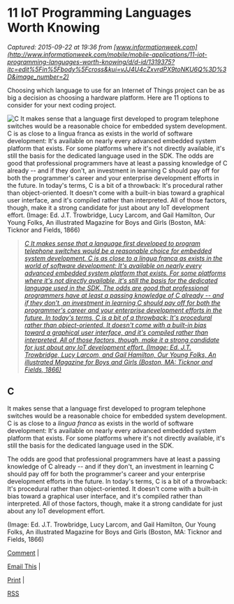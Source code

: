 # 11 IoT Programming Languages Worth Knowing

_Captured: 2015-09-22 at 19:36 from [www.informationweek.com](http://www.informationweek.com/mobile/mobile-applications/11-iot-programming-languages-worth-knowing/d/d-id/1319375?itc=edit%5Fin%5Fbody%5Fcross&kui=vJJ4U4cZxvrdPX9toNKU6Q%3D%3D&image_number=2)_

Choosing which language to use for an Internet of Things project can be as big a decision as choosing a hardware platform. Here are 11 options to consider for your next coding project. 

![C
It makes sense that a language first developed to program telephone switches would be a reasonable choice for embedded system development. C is as close to a lingua franca as exists in the world of software development: It's available on nearly every advanced embedded system platform that exists. For some platforms where it's not directly available, it's still the basis for the dedicated language used in the SDK.
The odds are good that professional programmers have at least a passing knowledge of C already -- and if they don't, an investment in learning C should pay off for both the programmer's career and your enterprise development efforts in the future. In today's terms, C is a bit of a throwback: It's procedural rather than object-oriented. It doesn't come with a built-in bias toward a graphical user interface, and it's compiled rather than interpreted. All of those factors, though, make it a strong candidate for just about any IoT development effort.
\(Image: Ed. J.T. Trowbridge, Lucy Larcom, and Gail Hamilton, Our Young Folks, An illustrated Magazine for Boys and Girls \(Boston, MA: Ticknor and Fields, 1866\)](http://img.deusm.com/informationweek/2015/03/1319375/65274_letter-c_lg.gif)

> _[C It makes sense that a language first developed to program telephone switches would be a reasonable choice for embedded system development. C is as close to a lingua franca as exists in the world of software development: It's available on nearly every advanced embedded system platform that exists. For some platforms where it's not directly available, it's still the basis for the dedicated language used in the SDK. The odds are good that professional programmers have at least a passing knowledge of C already -- and if they don't, an investment in learning C should pay off for both the programmer's career and your enterprise development efforts in the future. In today's terms, C is a bit of a throwback: It's procedural rather than object-oriented. It doesn't come with a built-in bias toward a graphical user interface, and it's compiled rather than interpreted. All of those factors, though, make it a strong candidate for just about any IoT development effort. (Image: Ed. J.T. Trowbridge, Lucy Larcom, and Gail Hamilton, Our Young Folks, An illustrated Magazine for Boys and Girls (Boston, MA: Ticknor and Fields, 1866)](http://www.informationweek.com/mobile/mobile-applications/11-iot-programming-languages-worth-knowing/d/d-id/1319375?itc=edit%5Fin%5Fbody%5Fcross&kui=vJJ4U4cZxvrdPX9toNKU6Q%3D%3D&image_number=2)_

## C

It makes sense that a language first developed to program telephone switches would be a reasonable choice for embedded system development. C is as close to a _lingua franca_ as exists in the world of software development: It's available on nearly every advanced embedded system platform that exists. For some platforms where it's not directly available, it's still the basis for the dedicated language used in the SDK.

The odds are good that professional programmers have at least a passing knowledge of C already -- and if they don't, an investment in learning C should pay off for both the programmer's career and your enterprise development efforts in the future. In today's terms, C is a bit of a throwback: It's procedural rather than object-oriented. It doesn't come with a built-in bias toward a graphical user interface, and it's compiled rather than interpreted. All of those factors, though, make it a strong candidate for just about any IoT development effort.

(Image: Ed. J.T. Trowbridge, Lucy Larcom, and Gail Hamilton, Our Young Folks, An illustrated Magazine for Boys and Girls (Boston, MA: Ticknor and Fields, 1866)

[Comment](http://www.informationweek.com/mobile/mobile-applications/11-iot-programming-languages-worth-knowing/d/d-id/1319375) |

[Email This](http://www.informationweek.com/mobile/mobile-applications/11-iot-programming-languages-worth-knowing/d/d-id/email.asp) |

[Print](http://www.informationweek.com/mobile/mobile-applications/11-iot-programming-languages-worth-knowing/d/d-id/1319375?print=yes) |

[RSS](http://www.informationweek.com/rss_simple.asp)
